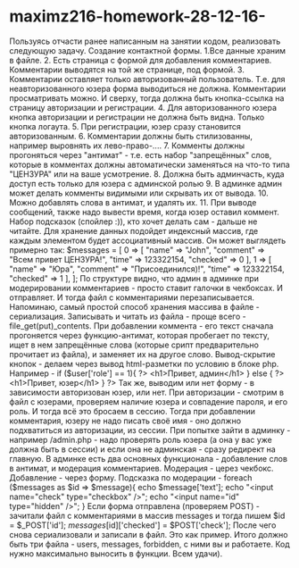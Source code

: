 # maximz216-homework-28-12-16-
Пользуясь отчасти ранее написанным на занятии кодом, реализовать следующую задачу.  Создание контактной формы.  1.Все данные  храним в файле.  2. Есть страница с формой для добавления комментариев. Комментарии выводятся на той же странице, под формой.  3. Комментарии оставляет только авторизованный пользователь. Т.е. для неавторизованного юзера форма выводиться не должна. Комментарии просматривать можно. И сверху, тогда должна быть кнопка-ссылка на страницу авторизации и регистрации.  4. Для авторизованного юзера кнопка авторизации и регистрации не должна быть видна. Только кнопка логаута.  5. При регистрации, юзер сразу становится авторизованным.  6. Комментарии должны быть стилизованны, например выровнять их лево-право-....  7. Комменты должны прогоняться через "антимат" - т.е. есть набор "запрещённых" слов, которые в комментах должны автоматически заменяться на что-то типа "ЦЕНЗУРА" или на ваше усмотрение.  8. Должна быть админчасть, куда доступ есть только для юзера с админской ролью  9. В админке админ может делать комменты видимыми или скрывать их от вывода.  10. Можно добавлять слова в антимат, и удалять их.  11. При выводе сообщений, также надо вывести время, когда юзер оставил коммент.     Набор подсказок (спойлер :)), кто хочет делать сам - дальше не читайте.  Для хранение данных подойдет индексный массив, где каждым элементом будет ассоциативный массив. Он может выглядеть примерно так:  $messages = [ 0 => [  "name" => "John", "comment" => "Всем привет ЦЕНЗУРА!", "time" => 123322154, "checked" => 0 ], 1 => [  "name" => "Юра", "comment" => "Присоединился)!", "time" => 123322154, "checked" => 1 ],  ];  По структуре видно, что админ в админке при модерировании комментариев - просто ставит галочки в чекбоксах. И отправляет. И тогда файл с комментариями перезаписывается.  Напоминаю, самый простой способ хранения массива в файле - сериализация. Записывать и читать из файла - проще всего - file_get(put)_contents.  При добавлении коммента - его текст сначала прогоняется через функцию-антимат, которая пробегает по тексту, ищет в нем запрещённые слова (которые срипт предварительно прочитает из файла), и заменяет их на другое слово.  Вывод-скрытие кнопок - делаем через вывод html-разметки по условию в блоке php.  Например -   if ($user['role'] == 1){ ?>  &lt;h1>Привет, админ&lt;/h1>  } else { ?>  &lt;h1>Привет, юзер&lt;/h1>  } ?>  Так же, выводим или нет форму - в зависимости авторизован юзер, или нет.  При авторизации - смотрим в файл с юзерами, проверяем наличие юзера и совпадение пароля, и его роль. И тогда всё это бросаем в сессию.  Тогда при добавлении комментария, юзеру не надо писать своё имя - оно должно подхватиться из авторизации, из сессии.  При попытке зайти в админку - например /admin.php - надо проверять роль юзера (а она у вас уже должна быть в сессии) и если она не админская - сразу редирект на главную.  В админке есть два основных функционала - добавление слов в антимат, и модерация комментариев. Модерация - церез чекбокс. Добавление - через форму.  Подсказка по модерации -   foreach ($messages as $id => $message){ echo $message['text']; echo "&lt;input name="check" type="checkbox" />"; echo "&lt;input name="id" type="hidden" />"; }  Если форма отправлена (проверяем POST) - зачитали файл с комментариями в массив messages и тогда пишем  $id = $_POST['id'];  $messages[$id]['checked'] = $POST['check'];  После чего снова сериализовали и записали в файл.  Это как пример.  Итого должно быть три файла - users, messages, forbidden, с ними вы и работаете.  Код нужно максимально выносить в функции.     Всем удачи).
